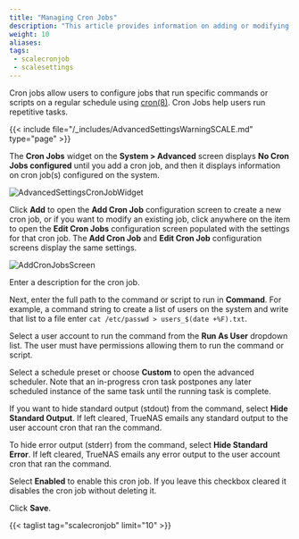 ```yaml
---
title: "Managing Cron Jobs"
description: "This article provides information on adding or modifying cron jobs in SCALE."
weight: 10
aliases:
tags:
 - scalecronjob
 - scalesettings
---
```



Cron jobs allow users to configure jobs that run specific commands or scripts on a regular schedule using [cron(8)](https://manpages.debian.org/testing/cron/cron.8.en.html "Cron Man Page"). Cron Jobs help users run repetitive tasks.

{{< include file="/_includes/AdvancedSettingsWarningSCALE.md" type="page" >}}

The **Cron Jobs** widget on the **System > Advanced** screen displays **No Cron Jobs configured** until you add a cron job, and then it displays information on cron job(s) configured on the system.

![AdvancedSettingsCronJobWidget](/images/SCALE/22.02/AdvancedSettingsCronJobWidget.png "SCALE Advanced Settings Cron Job Widget") 

Click **Add** to open the **Add Cron Job** configuration screen to create a new cron job, or if you want to modify an existing job, click anywhere on the item to open the **Edit Cron Jobs** configuration screen populated with the settings for that cron job. 
The **Add Cron Job** and **Edit Cron Job** configuration screens display the same settings. 

![AddCronJobsScreen](/images/SCALE/22.02/AddCronJobsScreen.png "SCALE Console Settings Screen") 

Enter a description for the cron job.

Next, enter the full path to the command or script to run in **Command**. For example, a command string to create a list of users on the system and write that list to a file enter `cat /etc/passwd > users_$(date +%F).txt`.

Select a user account to run the command from the **Run As User** dropdown list. The user must have permissions allowing them to run the command or script. 

Select a schedule preset or choose **Custom** to open the advanced scheduler. 
Note that an in-progress cron task postpones any later scheduled instance of the same task until the running task is complete. 

If you want to hide standard output (stdout) from the command, select **Hide Standard Output**. If left cleared, TrueNAS emails any standard output to the user account cron that ran the command. 

To hide error output (stderr) from the command, select **Hide Standard Error**. If left cleared, TrueNAS emails any error output to the user account cron that ran the command. 

Select **Enabled** to enable this cron job. If you leave this checkbox cleared it disables the cron job without deleting it.

Click **Save**.

{{< taglist tag="scalecronjob" limit="10" >}}
